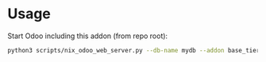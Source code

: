 # Usage

Start Odoo including this addon (from repo root):

```bash
python3 scripts/nix_odoo_web_server.py --db-name mydb --addon base_tier_validation_server_action
```
